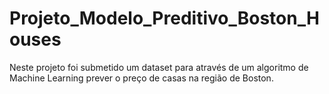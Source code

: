 # Projeto_Modelo_Preditivo_Boston_Houses
 Neste projeto foi submetido um dataset para através de um algoritmo de Machine Learning prever o preço de casas na região de Boston.
